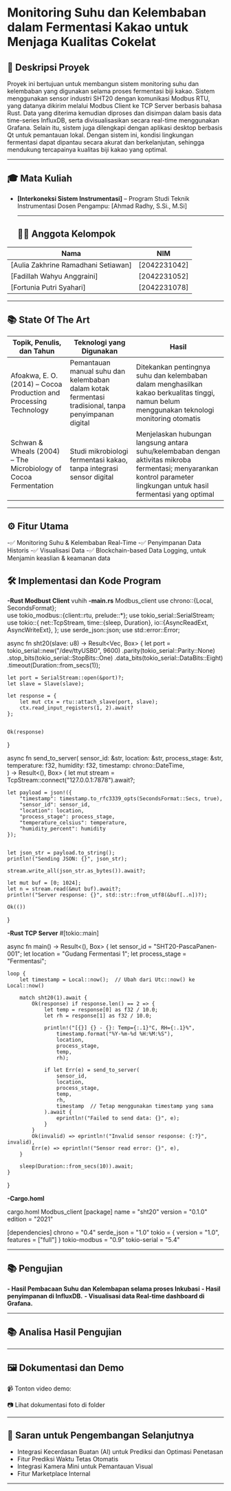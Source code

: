 # Monitoring Suhu dan Kelembaban dalam Fermentasi Kakao untuk Menjaga Kualitas Cokelat


## 📘 Deskripsi Proyek
Proyek ini bertujuan untuk membangun sistem monitoring suhu dan kelembaban yang digunakan selama proses fermentasi biji kakao. Sistem menggunakan sensor industri SHT20 dengan komunikasi Modbus RTU, yang datanya dikirim melalui Modbus Client ke TCP Server berbasis bahasa Rust. Data yang diterima kemudian diproses dan disimpan dalam basis data time-series InfluxDB, serta divisualisasikan secara real-time menggunakan Grafana. Selain itu, sistem juga dilengkapi dengan aplikasi desktop berbasis Qt untuk pemantauan lokal. Dengan sistem ini, kondisi lingkungan fermentasi dapat dipantau secara akurat dan berkelanjutan, sehingga mendukung tercapainya kualitas biji kakao yang optimal.

---
## 🎓 Mata Kuliah
- **[Interkoneksi Sistem Instrumentasi]** –
  Program Studi Teknik Instrumentasi
  Dosen Pengampu: [Ahmad Radhy, S.Si., M.Si]

  ---
  ## 👨‍💻 Anggota Kelompok
| Nama | NIM | 
|------|-----|
| [Aulia Zakhrine Ramadhani Setiawan] | [2042231042] | 
| [Fadillah Wahyu Anggraini] | [2042231052] | 
| [Fortunia Putri Syahari] | [2042231078] | 

---
## 📚 State Of The Art
| Topik, Penulis, dan Tahun | Teknologi yang Digunakan | Hasil|
|------|-----|-----|
| Afoakwa, E. O. (2014) – Cocoa Production and Processing Technology|Pemantauan manual suhu dan kelembaban dalam kotak fermentasi tradisional, tanpa penyimpanan digital|Ditekankan pentingnya suhu dan kelembaban dalam menghasilkan kakao berkualitas tinggi, namun belum menggunakan teknologi monitoring otomatis|
|Schwan & Wheals (2004) – The Microbiology of Cocoa Fermentation|Studi mikrobiologi fermentasi kakao, tanpa integrasi sensor digital|Menjelaskan hubungan langsung antara suhu/kelembaban dengan aktivitas mikroba fermentasi; menyarankan kontrol parameter lingkungan untuk hasil fermentasi yang optimal|

---
## ⚙️ Fitur Utama
-✅ Monitoring Suhu & Kelembaban Real-Time 
-✅ Penyimpanan Data Historis 
-✅ Visualisasi Data 
-✅ Blockchain-based Data Logging, untuk Menjamin keaslian & keamanan data

  ## 🛠️ Implementasi dan Kode Program
**-Rust Modbust Client**
vuhih
**-main.rs** 
Modbus_client
use chrono::{Local, SecondsFormat};  
use tokio_modbus::{client::rtu, prelude::*};
use tokio_serial::SerialStream;
use tokio::{
    net::TcpStream,
    time::{sleep, Duration},
    io::{AsyncReadExt, AsyncWriteExt},
};
use serde_json::json;
use std::error::Error;


async fn sht20(slave: u8) -> Result<Vec<u16>, Box<dyn Error>> {
    let port = tokio_serial::new("/dev/ttyUSB0", 9600)
        .parity(tokio_serial::Parity::None)
        .stop_bits(tokio_serial::StopBits::One)
        .data_bits(tokio_serial::DataBits::Eight)
        .timeout(Duration::from_secs(1));
   
    let port = SerialStream::open(&port)?;
    let slave = Slave(slave);
   
    let response = {
        let mut ctx = rtu::attach_slave(port, slave);
        ctx.read_input_registers(1, 2).await?
    };


    Ok(response)
}


async fn send_to_server(
    sensor_id: &str,
    location: &str,
    process_stage: &str,
    temperature: f32,
    humidity: f32,
    timestamp: chrono::DateTime<Local>,  
) -> Result<(), Box<dyn Error>> {
    let mut stream = TcpStream::connect("127.0.0.1:7878").await?;
   
    let payload = json!({
        "timestamp": timestamp.to_rfc3339_opts(SecondsFormat::Secs, true),
        "sensor_id": sensor_id,
        "location": location,
        "process_stage": process_stage,
        "temperature_celsius": temperature,  
        "humidity_percent": humidity        
    });


    let json_str = payload.to_string();
    println!("Sending JSON: {}", json_str);
   
    stream.write_all(json_str.as_bytes()).await?;
   
    let mut buf = [0; 1024];
    let n = stream.read(&mut buf).await?;
    println!("Server response: {}", std::str::from_utf8(&buf[..n])?);
   
    Ok(())
}


**-Rust TCP Server**
#[tokio::main]

async fn main() -> Result<(), Box<dyn Error>> {
    let sensor_id = "SHT20-PascaPanen-001";
    let location = "Gudang Fermentasi 1";
    let process_stage = "Fermentasi";
   
    loop {
        let timestamp = Local::now();  // Ubah dari Utc::now() ke Local::now()
       
        match sht20(1).await {
            Ok(response) if response.len() == 2 => {
                let temp = response[0] as f32 / 10.0;
                let rh = response[1] as f32 / 10.0;
               
                println!("[{}] {} - {}: Temp={:.1}°C, RH={:.1}%",
                    timestamp.format("%Y-%m-%d %H:%M:%S"),
                    location,
                    process_stage,
                    temp,
                    rh);
               
                if let Err(e) = send_to_server(
                    sensor_id,
                    location,
                    process_stage,
                    temp,
                    rh,
                    timestamp  // Tetap menggunakan timestamp yang sama
                ).await {
                    eprintln!("Failed to send data: {}", e);
                }
            }
            Ok(invalid) => eprintln!("Invalid sensor response: {:?}", invalid),
            Err(e) => eprintln!("Sensor read error: {}", e),
        }
       
        sleep(Duration::from_secs(10)).await;
    }
}

**-Cargo.homl**

cargo.homl Modbus_client
[package]
name = "sht20"
version = "0.1.0"
edition = "2021"


[dependencies]
chrono = "0.4"
serde_json = "1.0"
tokio = { version = "1.0", features = ["full"] }
tokio-modbus = "0.9"
tokio-serial = "5.4"

---

## 📚 Pengujian 
**- Hasil Pembacaan Suhu dan Kelembapan selama proses Inkubasi**
**- Hasil penyimpanan di InfluxDB.**
**- Visualisasi data Real-time dashboard di Grafana.**


---

## 📚 Analisa Hasil Pengujian
 
---

## 🖼️ Dokumentasi dan Demo

📹 Tonton video demo: 

📷 Lihat dokumentasi foto di folder


---

## 📌 Saran untuk Pengembangan Selanjutnya
- Integrasi Kecerdasan Buatan (AI) untuk Prediksi dan Optimasi Penetasan 
- Fitur Prediksi Waktu Tetas Otomatis 
- Integrasi Kamera Mini untuk Pemantauan Visual 
- Fitur Marketplace Internal 

---
